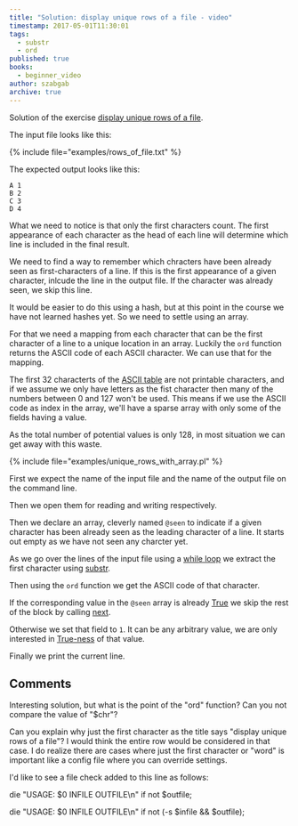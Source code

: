 ```yaml
---
title: "Solution: display unique rows of a file - video"
timestamp: 2017-05-01T11:30:01
tags:
  - substr
  - ord
published: true
books:
  - beginner_video
author: szabgab
archive: true
---
```



Solution of the exercise [display unique rows of a file](/beginner-perl-maven-exercise-display-unique-rows-of-a-file).


The input file looks like this:

{% include file="examples/rows_of_file.txt" %}

The expected output looks like this:

```
A 1
B 2
C 3
D 4
```

What we need to notice is that only the first characters count.
The first appearance of each character as the head of each line will determine which line
is included in the final result.

We need to find a way to remember which chracters have been already seen as first-characters
of a line. If this is the first appearance of a given character, inlcude the line in the output
file. If the character was already seen, we skip this line.

It would be easier to do this using a hash, but at this point in the course we have not learned
hashes yet. So we need to settle using an array.

For that we need a mapping from each character that can be the first character of a line to
a unique location in an array. Luckily the `ord` function returns the ASCII code of
each ASCII character. We can use that for the mapping.

The first 32 characterts of the [ASCII table](http://www.asciitable.com/)
are not printable characters, and if we assume we only have letters as the fist character then
many of the numbers between 0 and 127 won't be used. This means if we use the ASCII code as index
in the array, we'll have a sparse array with only some of the fields having a value.

As the total number of potential values is only 128, in most situation we can get away with this waste.

{% include file="examples/unique_rows_with_array.pl" %}

First we expect the name of the input file and the name of the output file on the command line.

Then we open them for reading and writing respectively.

Then we declare an array, cleverly named `@seen` to indicate if a given character has
been already seen as the leading character of a line. It starts out empty as we have not seen
any charcter yet.

As we go over the lines of the input file using a [while loop](/beginner-perl-maven-while-loop)
we extract the first character using [substr](/string-functions-length-lc-uc-index-substr).

Then using the `ord` function we get the ASCII code of that character.

If the corresponding value in the `@seen` array is already [True](/beginner-perl-maven-true-false)
we skip the rest of the block by calling [next](/beginner-perl-maven-loop-controls-next-last).

Otherwise we set that field to `1`. It can be any arbitrary value, we are only interested
in [True-ness](/boolean-values-in-perl) of that value.

Finally we print the current line.

## Comments

Interesting solution, but what is the point of the "ord" function? Can you not compare the value of "$chr"?

Can you explain why just the first character as the title says "display unique rows of a file"? I would think the entire row would be considered in that case. I do realize there are cases where just the first character or "word" is important like a config file where you can override settings.

I'd like to see a file check added to this line as follows:

die "USAGE: $0 INFILE OUTFILE\n" if not $outfile;

die "USAGE: $0 INFILE OUTFILE\n" if not (-s $infile && $outfile);


